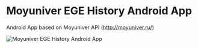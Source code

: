 Moyuniver EGE History Android App
==============
Android App based on Moyuniver API (http://moyuniver.ru/)

![Moyuniver EGE History Android App](http://s7.hostingkartinok.com/uploads/images/2015/05/1a85f6ad3b1d324bbf4610a432b65be9.jpg)
